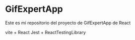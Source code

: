 # GifExpertApp

Este es mi repositorio del proyecto de GifExpertApp de React

vite + React
Jest + ReactTestingLibrary
